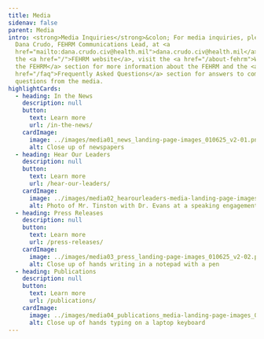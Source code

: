 ```yaml
---
title: Media
sidenav: false
parent: Media
intro: <strong>Media Inquiries</strong>&colon; For media inquiries, please email
  Dana Crudo, FEHRM Communications Lead, at <a
  href="mailto:dana.crudo.civ@health.mil">dana.crudo.civ@health.mil</a>. Here on
  the <a href="/">FEHRM website</a>, visit the <a href="/about-fehrm">What Is
  the FEHRM</a> section for more information about the FEHRM and the <a
  href="/faq">Frequently Asked Questions</a> section for answers to common
  questions from the media.
highlightCards:
  - heading: In the News
    description: null
    button:
      text: Learn more
      url: /in-the-news/
    cardImage:
      image: ../images/media01_news_landing-page-images_010625_v2-01.png
      alt: Close up of newspapers
  - heading: Hear Our Leaders
    description: null
    button:
      text: Learn more
      url: /hear-our-leaders/
    cardImage:
      image: ../images/media02_hearourleaders-media-landing-page-images_011425.png
      alt: Photo of Mr. Tinston with Dr. Evans at a speaking engagement
  - heading: Press Releases
    description: null
    button:
      text: Learn more
      url: /press-releases/
    cardImage:
      image: ../images/media03_press_landing-page-images_010625_v2-02.png
      alt: Close up of hands writing in a notepad with a pen
  - heading: Publications
    description: null
    button:
      text: Learn more
      url: /publications/
    cardImage:
      image: ../images/media04_publications_media-landing-page-images_012125.png
      alt: Close up of hands typing on a laptop keyboard
---
```

